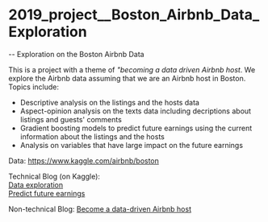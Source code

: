 # 2019_project__Boston_Airbnb_Data_Exploration
-- Exploration on the Boston Airbnb Data

This is a project with a theme of *"becoming a data driven Airbnb host*. We explore the Airbnb data assuming that we are an Airbnb host in Boston. Topics include:

* Descriptive analysis on the listings and the hosts data
* Aspect-opinion analysis on the texts data including decriptions about listings and guests' comments
* Gradient boosting models to predict future earnings using the current information about the listings and the hosts
* Analysis on variables that have large impact on the future earnings 

Data:
https://www.kaggle.com/airbnb/boston

Technical Blog (on Kaggle): 
<br>[Data exploration](https://www.kaggle.com/tianyiwang/become-a-data-driven-airbnb-host-part-1)
<br>[Predict future earnings](https://www.kaggle.com/tianyiwang/airbnb-host-predict-future-earnings)

Non-technical Blog:
[Become a data-driven Airbnb host](https://medium.com/@tianyiwang_37574/become-a-data-driven-airbnb-host-385d11897c01)


